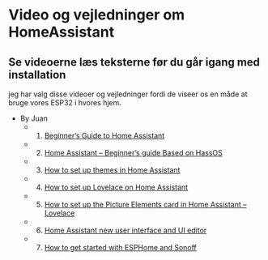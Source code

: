 # Video og vejledninger om HomeAssistant
## Se videoerne læs teksterne før du går igang med installation 
jeg har valg disse videoer og vejledninger fordi de viseer os en måde at bruge vores ESP32 i hvores hjem. 
* By Juan
  * 1. [Beginner’s Guide to Home Assistant](https://www.juanmtech.com/guide-to-home-assistant/)
  * 2. [Home Assistant – Beginner’s guide Based on HassOS](https://www.juanmtech.com/home-assistant-hassos-beginners-guide/)
  * 3. [How to set up themes in Home Assistant](https://www.juanmtech.com/themes-in-home-assistant/)
  * 4. [How to set up Lovelace on Home Assistant](https://www.juanmtech.com/how-to-set-up-lovelace-on-home-assistant/)
  * 5. [How to set up the Picture Elements card in Home Assistant – Lovelace](https://www.juanmtech.com/set-up-the-picture-elements-card-in-home-assistant/)
  * 6. [Home Assistant new user interface and UI editor](https://www.juanmtech.com/home-assistant-new-user-interface-and-ui-editor/)
  * 7. [How to get started with ESPHome and Sonoff](https://www.juanmtech.com/how-to-get-started-with-esphome-and-sonoff/)
  
